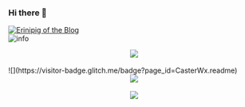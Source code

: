 ### Hi there 👋
<a href="https://github.com/Erinipig"><img align="center" src="https://github-readme-stats.vercel.app/api?username=Erinipig&show_icons=true&include_all_commits=true&theme=vue&hide_border=true" alt="Erinipig of the Blog" /></a><br/>
![info](https://github-readme-stats.vercel.app/api?username=Erinipig&show_icons=true&count_private=true&hide=prs&theme=radical) <br/>
<div align="center">
	<img  src="https://github-readme-stats.vercel.app/api/top-langs/?username=Erinipig&hide_title=true&hide_border=true&layout=compact&langs_count=6&text_color=000&icon_color=fff&bg_color=0,52fa5a,4dfcff,c64dff&theme=graywhite" />
</div> <br />
![](https://visitor-badge.glitch.me/badge?page_id=CasterWx.readme) <br/>
<div align="center">
	<img src="https://activity-graph.herokuapp.com/graph?username=Erinipig&theme=xcode" />
</div> <br/>
<div align="center">
	<img  src="https://github-readme-streak-stats.herokuapp.com/?user=sun0225SUN" />
</div><br/>

<!--
**Erinipig/Erinipig** is a ✨ _special_ ✨ repository because its `README.md` (this file) appears on your GitHub profile.

Here are some ideas to get you started:

- 🔭 I’m currently working on ...
- 🌱 I’m currently learning ...
- 👯 I’m looking to collaborate on ...
- 🤔 I’m looking for help with ...
- 💬 Ask me about ...
- 📫 How to reach me: ...
- 😄 Pronouns: ...
- ⚡ Fun fact: ...

-->
